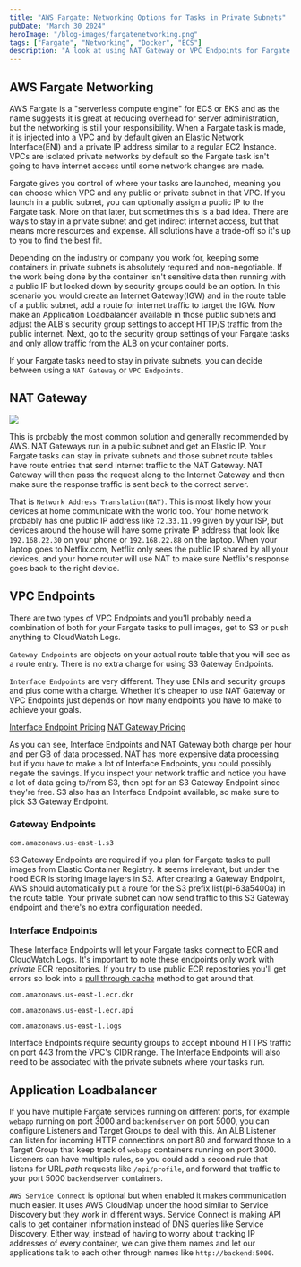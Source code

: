 ```yaml
---
title: "AWS Fargate: Networking Options for Tasks in Private Subnets"
pubDate: "March 30 2024"
heroImage: "/blog-images/fargatenetworking.png"
tags: ["Fargate", "Networking", "Docker", "ECS"]
description: "A look at using NAT Gateway or VPC Endpoints for Fargate tasks in private subnets."
---
```


## AWS Fargate Networking

AWS Fargate is a "serverless compute engine" for ECS or EKS and as the name suggests it is great at reducing overhead for server administration, but the networking is still your responsibility.  When a Fargate task is made, it is injected into a VPC and by default given an Elastic Network Interface(ENI) and a private IP address similar to a regular EC2 Instance. VPCs are isolated private networks by default so the Fargate task isn't going to have internet access until some network changes are made.

Fargate gives you control of where your tasks are launched, meaning you can choose which VPC and any public or private subnet in that VPC. If you launch in a public subnet, you can optionally assign a public IP to the Fargate task. More on that later, but sometimes this is a bad idea. There are ways to stay in a private subnet and get indirect internet access, but that means more resources and expense. All solutions have a trade-off so it's up to you to find the best fit.

Depending on the industry or company you work for, keeping some containers in private subnets is absolutely required and non-negotiable. If the work being done by the container isn't sensitive data then running with a public IP but locked down by security groups could be an option. In this scenario you would create an Internet Gateway(IGW) and in the route table of a public subnet, add a route for internet traffic to target the IGW. Now make an Application Loadbalancer available in those public subnets and adjust the ALB's security group settings to accept HTTP/S traffic from the public internet. Next, go to the security group settings of your Fargate tasks and only allow traffic from the ALB on your container ports.

If your Fargate tasks need to stay in private subnets, you can decide between using a `NAT Gateway` or `VPC Endpoints`.

## NAT Gateway

<img src="/blog-images/natECS.png">

This is probably the most common solution and generally recommended by AWS. NAT Gateways run in a public subnet and get an Elastic IP. Your Fargate tasks can stay in private subnets and those subnet route tables have route entries that send internet traffic to the NAT Gateway. NAT Gateway will then pass the request along to the Internet Gateway and then make sure the response traffic is sent back to the correct server.

That is `Network Address Translation(NAT)`. This is most likely how your devices at home communicate with the world too.  Your home network probably has one public IP address like `72.33.11.99` given by your ISP, but devices around the house will have some private IP address that look like `192.168.22.30` on your phone or `192.168.22.88` on the laptop. When your laptop goes to Netflix.com, Netflix only sees the public IP shared by all your devices, and your home router will use NAT to make sure Netflix's response goes back to the right device.

## VPC Endpoints

There are two types of VPC Endpoints and you'll probably need a combination of both for your Fargate tasks to pull images, get to S3 or push anything to CloudWatch Logs.

`Gateway Endpoints` are objects on your actual route table that you will see as a route entry. There is no extra charge for using S3 Gateway Endpoints.

`Interface Endpoints` are very different. They use ENIs and security groups and plus come with a charge. Whether it's cheaper to use NAT Gateway or VPC Endpoints just depends on how many endpoints you have to make to achieve your goals.

[Interface Endpoint Pricing](https://aws.amazon.com/privatelink/pricing/)
[NAT Gateway Pricing](https://aws.amazon.com/vpc/pricing/)

As you can see, Interface Endpoints and NAT Gateway both charge per hour and per GB of data processed. NAT has more expensive data processing but if you have to make a lot of Interface Endpoints, you could possibly negate the savings. If you inspect your network traffic and notice you have a lot of data going to/from S3, then opt for an S3 Gateway Endpoint since they're free. S3 also has an Interface Endpoint available, so make sure to pick S3 Gateway Endpoint.

### Gateway Endpoints

`com.amazonaws.us-east-1.s3`

S3 Gateway Endpoints are required if you plan for Fargate tasks to pull images from Elastic Container Registry. It seems irrelevant, but under the hood ECR is storing image layers in S3. After creating a Gateway Endpoint, AWS should automatically put a route for the S3 prefix list(pl-63a5400a) in the route table. Your private subnet can now send traffic to this S3 Gateway endpoint and there's no extra configuration needed.

### Interface Endpoints

These Interface Endpoints will let your Fargate tasks connect to ECR and CloudWatch Logs. It's important to note these endpoints only work with *private* ECR repositories. If you try to use public ECR repositories you'll  get errors so look into a [pull through cache](https://docs.aws.amazon.com/AmazonECR/latest/userguide/pull-through-cache.html) method to get around that.

`com.amazonaws.us-east-1.ecr.dkr`

`com.amazonaws.us-east-1.ecr.api`

`com.amazonaws.us-east-1.logs`

Interface Endpoints require security groups to accept inbound HTTPS traffic on port 443 from the VPC's CIDR range. The Interface Endpoints will also need to be associated with the private subnets where your tasks run.

## Application Loadbalancer

If you have multiple Fargate services running on different ports, for example `webapp` running on port 3000 and `backendserver` on port 5000, you can configure Listeners and Target Groups to deal with this. An ALB Listener can listen for incoming HTTP connections on port 80 and forward those to a Target Group that keep track of `webapp` containers running on port 3000. Listeners can have multiple rules, so you could add a second rule that listens for URL *path* requests like `/api/profile`, and forward that traffic to your port 5000 `backendserver` containers.

`AWS Service Connect` is optional but when enabled it makes communication much easier. It uses AWS CloudMap under the hood similar to Service Discovery but they work in different ways. Service Connect is making API calls to get container information instead of DNS queries like Service Discovery. Either way, instead of having to worry about tracking IP addresses of every container, we can give them names and let our applications talk to each other through names like `http://backend:5000`.